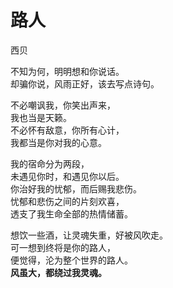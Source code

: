 # 路人

西贝

不知为何，明明想和你说话。<br/>
却骗你说，风雨正好，该去写点诗句。<br/>

不必嘲讽我，你笑出声来，<br/>
我也当是天籁。<br/>
不必怀有敌意，你所有心计，<br/>
我都当是你对我的心意。<br/>

我的宿命分为两段，<br/>
未遇见你时，和遇见你以后。<br/>
你治好我的忧郁，而后赐我悲伤。<br/>
忧郁和悲伤之间的片刻欢喜，<br/>
透支了我生命全部的热情储蓄。<br/>

想饮一些酒，让灵魂失重，好被风吹走。<br/>
可一想到终将是你的路人，<br/>
便觉得，沦为整个世界的路人。<br/>
**风虽大，都绕过我灵魂。**<br/>
